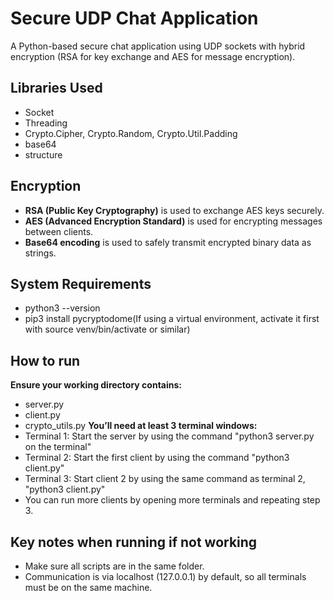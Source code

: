 # Secure UDP Chat Application

A Python-based secure chat application using UDP sockets with hybrid encryption (RSA for key exchange and AES for message encryption).


## Libraries Used

- Socket
- Threading
- Crypto.Cipher, Crypto.Random, Crypto.Util.Padding
- base64
- structure


## Encryption

- **RSA (Public Key Cryptography)** is used to exchange AES keys securely.
- **AES (Advanced Encryption Standard)** is used for encrypting messages between clients.
- **Base64 encoding** is used to safely transmit encrypted binary data as strings.

##  System Requirements

- python3 --version
- pip3 install pycryptodome(If using a virtual environment, activate it first with source venv/bin/activate or similar)


##  How to run
**Ensure your working directory contains:**
- server.py
- client.py
- crypto_utils.py
**You’ll need at least 3 terminal windows:**
- Terminal 1: Start the server by using the command "python3 server.py on the terminal"
- Terminal 2: Start the first client by using the command "python3 client.py"
- Terminal 3: Start client 2 by using the same command as terminal 2, "python3 client.py"
- You can run more clients by opening more terminals and repeating step 3.


## Key notes when running if not working 

- Make sure all scripts are in the same folder.
- Communication is via localhost (127.0.0.1) by default, so all terminals must be on the same machine.
